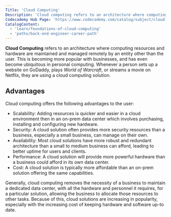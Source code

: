 ```yaml
---
Title: 'Cloud Computing'
Description: 'Cloud computing refers to an architecture where computing resources and hardware are maintained and managed remotely by an entity other than the user.'
Codecademy Hub Page: 'https://www.codecademy.com/catalog/subject/cloud-computing'
CatalogContent:
  - 'learn/foundations-of-cloud-computing'
  - 'paths/back-end-engineer-career-path'
---
```


**Cloud Computing** refers to an architecture where computing resources and hardware are maintained and managed remotely by an entity other than the user. This is becoming more popular with businesses, and has even become ubiquitous in personal computing. Whenever a person sets up a website on GoDaddy, plays _World of Warcraft_, or streams a movie on Netflix, they are using a cloud computing solution.

## Advantages

Cloud computing offers the following advantages to the user:

- Scalability: Adding resources is quicker and easier in a cloud environment then in an on-prem data center which involves purchasing, installing and configuring new hardware.
- Security: A cloud solution often provides more security resources than a business, especially a small business, can manage on their own.
- Availability: Most cloud solutions have more robust and redundant architecture than a small to medium business can afford, leading to better uptime for users and clients.
- Performance: A cloud solution will provide more powerful hardware than a business could afford in its own data center.
- Cost: A cloud solution is typically more affordable than an on-prem solution offering the same capabilities.

Generally, cloud computing removes the necessity of a business to maintain a dedicated data center, with all the hardware and personnel it requires, for a particular solution, allowing the business to allocate those resources to other tasks. Because of this, cloud solutions are increasing in popularity, especially with the increasing cost of keeping hardware and software up-to date.
